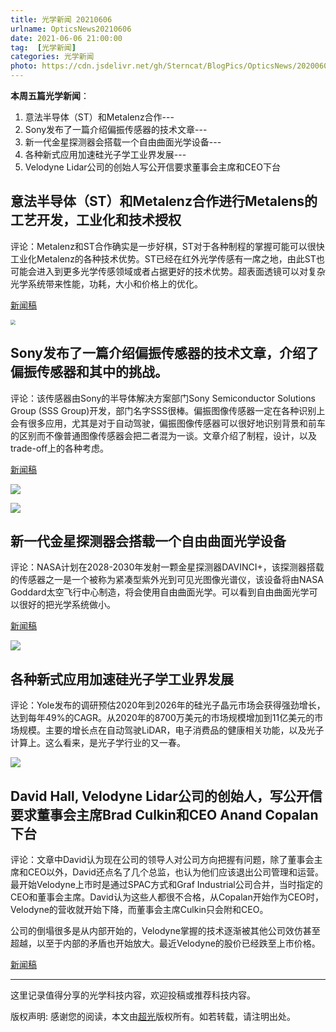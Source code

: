 ```yaml
---
title: 光学新闻 20210606
urlname: OpticsNews20210606
date: 2021-06-06 21:00:00
tag:  [光学新闻]
categories: 光学新闻
photo: https://cdn.jsdelivr.net/gh/Sterncat/BlogPics/OpticsNews/20200606/1.jpg
---
```


**本周五篇光学新闻**：

1. 意法半导体（ST）和Metalenz合作---
2. Sony发布了一篇介绍偏振传感器的技术文章---
3. 新一代金星探测器会搭载一个自由曲面光学设备---
4. 各种新式应用加速硅光子学工业界发展---
5. Velodyne Lidar公司的创始人写公开信要求董事会主席和CEO下台   

<!--more-->

## 意法半导体（ST）和Metalenz合作进行Metalens的工艺开发，工业化和技术授权

评论：Metalenz和ST合作确实是一步好棋，ST对于各种制程的掌握可能可以很快工业化Metalenz的各种技术优势。ST已经在红外光学传感有一席之地，由此ST也可能会进入到更多光学传感领域或者占据更好的技术优势。超表面透镜可以对复杂光学系统带来性能，功耗，大小和价格上的优化。

[新闻稿](https://www.globenewswire.com/news-release/2021/06/02/2240486/0/en/STMicroelectronics-and-Metalenz-Partner-to-Transform-Optical-Sensing-for-Consumer-Automotive-and-Industrial-Applications.html)

<img src="https://cdn.jsdelivr.net/gh/Sterncat/BlogPics/OpticsNews/20200606/1.jpg" style="zoom:50%;" />



## Sony发布了一篇介绍偏振传感器的技术文章，介绍了偏振传感器和其中的挑战。

评论：该传感器由Sony的半导体解决方案部门Sony Semiconductor Solutions Group (SSS Group)开发，部门名字SSS很棒。偏振图像传感器一定在各种识别上会有很多应用，尤其是对于自动驾驶，偏振图像传感器可以很好地识别背景和前车的区别而不像普通图像传感器会把二者混为一谈。文章介绍了制程，设计，以及trade-off上的各种考虑。

[新闻稿](https://www.sony-semicon.co.jp/e/feature/2021052801.html)

![](https://cdn.jsdelivr.net/gh/Sterncat/BlogPics/OpticsNews/20200606/2.png)

![](https://cdn.jsdelivr.net/gh/Sterncat/BlogPics/OpticsNews/20200606/3.png)

## 新一代金星探测器会搭载一个自由曲面光学设备

评论：NASA计划在2028-2030年发射一颗金星探测器DAVINCI+，该探测器搭载的传感器之一是一个被称为紧凑型紫外光到可见光图像光谱仪，该设备将由NASA Goddard太空飞行中心制造，将会使用自由曲面光学。可以看到自由曲面光学可以很好的把光学系统做小。

[新闻稿](https://optics.org/news/12/6/9)

![](https://cdn.jsdelivr.net/gh/Sterncat/BlogPics/OpticsNews/20200606/4.jpg)





## 各种新式应用加速硅光子学工业界发展

评论：Yole发布的调研预估2020年到2026年的硅光子晶元市场会获得强劲增长，达到每年49%的CAGR。从2020年的8700万美元的市场规模增加到11亿美元的市场规模。主要的增长点在自动驾驶LiDAR，电子消费品的健康相关功能，以及光子计算上。这么看来，是光子学行业的又一春。

![](https://cdn.jsdelivr.net/gh/Sterncat/BlogPics/OpticsNews/20200606/5.jpg)



## David Hall, Velodyne Lidar公司的创始人，写公开信要求董事会主席Brad Culkin和CEO Anand Copalan下台

评论：文章中David认为现在公司的领导人对公司方向把握有问题，除了董事会主席和CEO以外，David还点名了几个总监，也认为他们应该退出公司管理和运营。最开始Velodyne上市时是通过SPAC方式和Graf Industrial公司合并，当时指定的CEO和董事会主席。David认为这些人都很不合格，从Copalan开始作为CEO时，Velodyne的营收就开始下降，而董事会主席Culkin只会附和CEO。

公司的倒塌很多是从内部开始的，Velodyne掌握的技术逐渐被其他公司效仿甚至超越，以至于内部的矛盾也开始放大。最近Velodyne的股价已经跌至上市价格。

[新闻稿](https://www.businesswire.com/news/home/20210603006120/en/David-Hall-Founder-of-Velodyne-Lidar-Reiterates-Call-for-Chairman-Brad-Culkin-and-CEO-Anand-Gopalan-to-Step-Down)

-----

这里记录值得分享的光学科技内容，欢迎投稿或推荐科技内容。

版权声明: 感谢您的阅读，本文由[超光](https://faster-than-light.net/)版权所有。如若转载，请注明出处。



